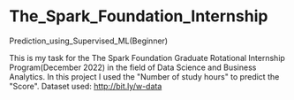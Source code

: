 # The_Spark_Foundation_Internship
Prediction_using_Supervised_ML(Beginner)

This is my task for the The Spark Foundation Graduate Rotational Internship Program(December 2022) in the field of Data Science and Business Analytics.
In this project I used the "Number of study hours" to predict the "Score". 
Dataset used: http://bit.ly/w-data
